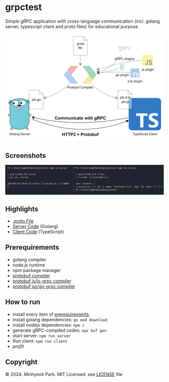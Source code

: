 # grpctest
Simple gRPC application with cross-language communication (incl. golang server, typescript client and proto files) for educational purpose

![[structure diagram](./docs/diagram.png)](./docs/diagram.png)

## Screenshots
![[here!](./docs/image.png)](./docs/image.png)

## Highlights
* [.proto File](./proto/users.proto)
* [Server Code](./server/main.go) (Golang)
* [Client Code](./client/main.ts) (TypeScript)

## Prerequirements
* golang compiler
* node.js runtime
* npm package manager
* [protobuf compiler](https://github.com/protocolbuffers/protobuf/releases)
* [protobuf js/js-grpc compiler](https://github.com/protocolbuffers/protobuf-javascript/releases)
* [protobuf go/go-grpc compiler](https://grpc.io/docs/languages/go/quickstart/#prerequisites)

## How to run
* install every item of [prerequirements](#prerequirements).
* install golang dependencies: `go mod download`
* install nodejs dependencies: `npm i`
* generate gRPC-compiled codes: `npx buf gen`
* start server: `npm run server`
* Run client: `npm run client`
* *profit*

## Copyright
&copy; 2024. Minhyeok Park. MIT Licensed. see [LICENSE](./LICENSE) file
